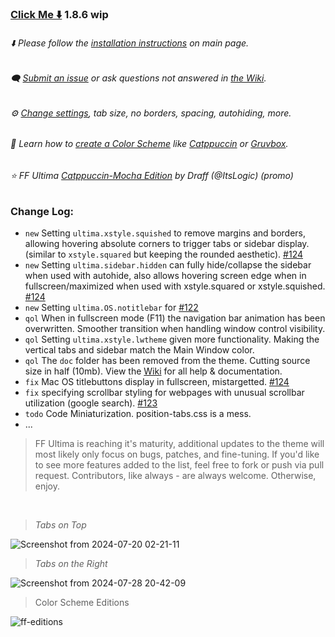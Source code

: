 ### [Click Me ⬇️](https://github.com/soulhotel/FF-ULTIMA/releases/download/1.8.6/ffultima1.8.6.zip) 1.8.6 wip

###### ⬇️ Please follow the [installation instructions](https://github.com/soulhotel/FF-ULTIMA#installation) on main page.

###### 🗨️ [Submit an issue](https://github.com/soulhotel/FF-ULTIMA/issues/new/choose) or ask questions not answered in [the Wiki](https://github.com/soulhotel/FF-ULTIMA/wiki).

###### ⚙️ [Change settings](https://github.com/soulhotel/FF-ULTIMA/wiki/Settings), tab size, no borders, spacing, autohiding, more.

###### 🎨 Learn how to [create a Color Scheme](https://github.com/soulhotel/FF-ULTIMA/wiki/Create-a-Color-Scheme) like [Catppuccin](https://github.com/soulhotel/FF-ULTIMA/blob/next-release/theme/color-schemes/catppuccin/readme.md) or [Gruvbox](https://github.com/soulhotel/FF-ULTIMA/blob/next-release/theme/color-schemes/gruvbox-light/readme.md).

###### ⭐ FF Ultima [Catppuccin-Mocha Edition](https://github.com/soulhotel/FF-ULTIMA/tree/main/theme/color-schemes/catppuccin-mocha/readme.md) by Draff (@ItsLogic) (promo)

### Change Log:
- `new` Setting `ultima.xstyle.squished` to remove margins and borders, allowing hovering absolute corners to trigger tabs or sidebar display. (similar to `xstyle.squared` but keeping the rounded aesthetic). [#124](https://github.com/soulhotel/FF-ULTIMA/issues/124)
- `new` Setting `ultima.sidebar.hidden` can fully hide/collapse the sidebar when used with autohide, also allows hovering screen edge when in fullscreen/maximized when used with xstyle.squared or xstyle.squished. [#124](https://github.com/soulhotel/FF-ULTIMA/issues/124)
- `new` Setting `ultima.OS.notitlebar` for [#122](https://github.com/soulhotel/FF-ULTIMA/issues/122)
- `qol` When in fullscreen mode (F11) the navigation bar animation has been overwritten. Smoother transition when handling window control visibility.
- `qol` Setting `ultima.xstyle.lwtheme` given more functionality. Making the vertical tabs and sidebar match the Main Window color.
- `qol` The `doc` folder has been removed from the theme. Cutting source size in half (10mb). View the [Wiki](https://github.com/soulhotel/FF-ULTIMA/wiki) for all help & documentation.
- `fix` Mac OS titlebuttons display in fullscreen, mistargetted. [#124](https://github.com/soulhotel/FF-ULTIMA/issues/124)
- `fix` specifying scrollbar styling for webpages with unusual scrollbar utilization (google search). [#123](https://github.com/soulhotel/FF-ULTIMA/issues/123)
- `todo` Code Miniaturization. position-tabs.css is a mess.
- ...

> FF Ultima is reaching it's maturity, additional updates to the theme will most likely only focus on bugs, patches, and fine-tuning. If you'd like to see more features added to the list, feel free to fork or push via pull request. Contributors, like always - are always welcome. Otherwise, enjoy.

<br>

> *Tabs on Top*

![Screenshot from 2024-07-20 02-21-11](https://github.com/user-attachments/assets/d312964e-f4bc-4377-993b-f81495aebe2a)

> *Tabs on the Right*

![Screenshot from 2024-07-28 20-42-09](https://github.com/user-attachments/assets/481937e4-7653-407c-bba8-69fb00b201f1)

> Color Scheme Editions

![ff-editions](https://github.com/user-attachments/assets/b7ca4a8c-1a8d-4f38-adae-be7a99b69e29)


